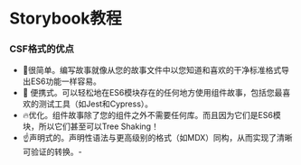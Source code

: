 # Storybook教程

### CSF格式的优点

- 💎很简单。编写故事就像从您的故事文件中以您知道和喜欢的干净标准格式导出ES6功能一样容易。
- 🚚 便携式。可以轻松地在ES6模块存在的任何地方使用组件故事，包括您最喜欢的测试工具（如Jest和Cypress）。
- 🔥优化。组件故事除了您的组件之外不需要任何库。而且因为它们是ES6模块，所以它们甚至可以Tree Shaking！
- ☝️声明式的。声明性语法与更高级别的格式（如MDX）同构，从而实现了清晰可验证的转换。- 